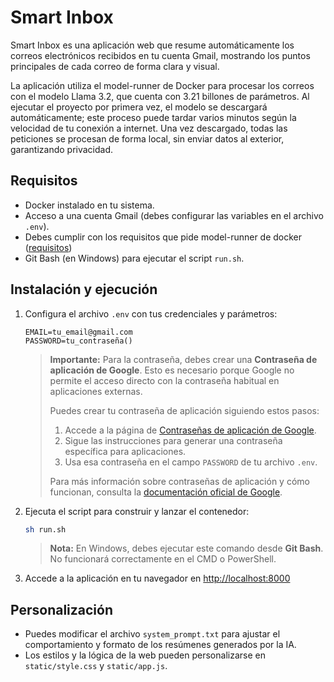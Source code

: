 # Smart Inbox

Smart Inbox es una aplicación web que resume automáticamente los correos electrónicos recibidos en tu cuenta Gmail, mostrando los puntos principales de cada correo de forma clara y visual.

La aplicación utiliza el model-runner de Docker para procesar los correos con el modelo Llama 3.2, que cuenta con 3.21 billones de parámetros. Al ejecutar el proyecto por primera vez, el modelo se descargará automáticamente; este proceso puede tardar varios minutos según la velocidad de tu conexión a internet. Una vez descargado, todas las peticiones se procesan de forma local, sin enviar datos al exterior, garantizando privacidad.

## Requisitos
- Docker instalado en tu sistema.
- Acceso a una cuenta Gmail (debes configurar las variables en el archivo `.env`).
- Debes cumplir con los requisitos que pide model-runner de docker ([requisitos](https://docs.docker.com/ai/model-runner/#requirements))
- Git Bash (en Windows) para ejecutar el script `run.sh`.

## Instalación y ejecución
1. Configura el archivo `.env` con tus credenciales y parámetros:
   ```env
   EMAIL=tu_email@gmail.com
   PASSWORD=tu_contraseña()
   ```
   > **Importante:** Para la contraseña, debes crear una **Contraseña de aplicación de Google**. Esto es necesario porque Google no permite el acceso directo con la contraseña habitual en aplicaciones externas.
   >
   > Puedes crear tu contraseña de aplicación siguiendo estos pasos:
   > 1. Accede a la página de [Contraseñas de aplicación de Google](https://myaccount.google.com/apppasswords).
   > 2. Sigue las instrucciones para generar una contraseña específica para aplicaciones.
   > 3. Usa esa contraseña en el campo `PASSWORD` de tu archivo `.env`.
   >
   > Para más información sobre contraseñas de aplicación y cómo funcionan, consulta la [documentación oficial de Google](https://support.google.com/accounts/answer/185833?hl=es).
3. Ejecuta el script para construir y lanzar el contenedor:
   ```bash
   sh run.sh
   ```
   > **Nota:** En Windows, debes ejecutar este comando desde **Git Bash**. No funcionará correctamente en el CMD o PowerShell.

4. Accede a la aplicación en tu navegador en [http://localhost:8000](http://localhost:8000)

## Personalización
- Puedes modificar el archivo `system_prompt.txt` para ajustar el comportamiento y formato de los resúmenes generados por la IA.
- Los estilos y la lógica de la web pueden personalizarse en `static/style.css` y `static/app.js`.
